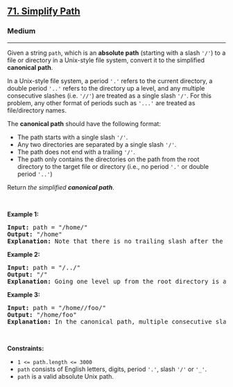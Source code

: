<h2><a href="https://leetcode.com/problems/simplify-path/">71. Simplify Path</a></h2><h3>Medium</h3><hr><div><p>Given a string <code>path</code>, which is an <strong>absolute path</strong> (starting with a slash <code>'/'</code>) to a file or directory in a Unix-style file system, convert it to the simplified <strong>canonical path</strong>.</p>

<p>In a Unix-style file system, a period <code>'.'</code> refers to the current directory, a double period <code>'..'</code> refers to the directory up a level, and any multiple consecutive slashes (i.e. <code>'//'</code>) are treated as a single slash <code>'/'</code>. For this problem, any other format of periods such as <code>'...'</code> are treated as file/directory names.</p>

<p>The <strong>canonical path</strong> should have the following format:</p>

<ul>
	<li>The path starts with a single slash <code>'/'</code>.</li>
	<li>Any two directories are separated by a single slash <code>'/'</code>.</li>
	<li>The path does not end with a trailing <code>'/'</code>.</li>
	<li>The path only contains the directories on the path from the root directory to the target file or directory (i.e., no period <code>'.'</code> or double period <code>'..'</code>)</li>
</ul>

<p>Return <em>the simplified <strong>canonical path</strong></em>.</p>

<p>&nbsp;</p>
<p><strong class="example">Example 1:</strong></p>

<div class="top-box hide"><div class="alert-info"></div></div><div class="top-box hide"><div class="alert-info"></div></div><pre data-original-code="Input: path = &quot;/home/&quot;
Output: &quot;/home&quot;
Explanation: Note that there is no trailing slash after the last directory name.
" data-snippet-id="ext.497bf7c8721be5c8c7693abfee21fcf8" data-snippet-saved="false" data-codota-status="done"><strong>Input:</strong> path = "/home/"
<strong>Output:</strong> "/home"
<strong>Explanation:</strong> Note that there is no trailing slash after the last directory name.
</pre>

<p><strong class="example">Example 2:</strong></p>

<div class="top-box hide"><div class="alert-info"></div></div><div class="top-box hide"><div class="alert-info"></div></div><pre data-original-code="Input: path = &quot;/../&quot;
Output: &quot;/&quot;
Explanation: Going one level up from the root directory is a no-op, as the root level is the highest level you can go.
" data-snippet-id="ext.fcac6fa9475e622625a8652ae4d93264" data-snippet-saved="false" data-codota-status="done"><strong>Input:</strong> path = "/../"
<strong>Output:</strong> "/"
<strong>Explanation:</strong> Going one level up from the root directory is a no-op, as the root level is the highest level you can go.
</pre>

<p><strong class="example">Example 3:</strong></p>

<div class="top-box hide"><div class="alert-info"></div></div><div class="top-box hide"><div class="alert-info"></div></div><pre data-original-code="Input: path = &quot;/home//foo/&quot;
Output: &quot;/home/foo&quot;
Explanation: In the canonical path, multiple consecutive slashes are replaced by a single one.
" data-snippet-id="ext.95a6174da4478828309c8fc0509da7ea" data-snippet-saved="false" data-codota-status="done"><strong>Input:</strong> path = "/home//foo/"
<strong>Output:</strong> "/home/foo"
<strong>Explanation:</strong> In the canonical path, multiple consecutive slashes are replaced by a single one.
</pre>

<p>&nbsp;</p>
<p><strong>Constraints:</strong></p>

<ul>
	<li><code>1 &lt;= path.length &lt;= 3000</code></li>
	<li><code>path</code> consists of English letters, digits, period <code>'.'</code>, slash <code>'/'</code> or <code>'_'</code>.</li>
	<li><code>path</code> is a valid absolute Unix path.</li>
</ul>
</div>